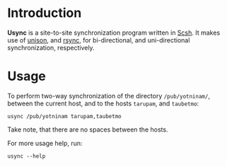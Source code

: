 # Introduction

**Usync** is a site-to-site synchronization program written in
[Scsh](http://www.scsh.net). It makes use of
[unison](http://www.cis.upenn.edu/~bcpierce/unison/), and
[rsync](https://rsync.samba.org/), for bi-directional, and
uni-directional synchronization, respectively.

# Usage

To perform two-way synchronization of the directory `/pub/yotninam/`,
between the current host, and to the hosts `tarupam`, and `taubetmo`:

```
usync /pub/yotninam tarupam,taubetmo
```

Take note, that there are no spaces between the hosts.

For more usage help, run:

```
usync --help
```
